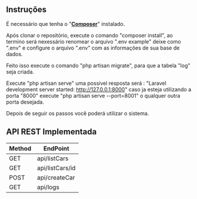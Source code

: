 ## Instruções

É necessário que tenha o "**[Composer](https://getcomposer.org/)**" instalado.

Após clonar o repositório, execute o comando "composer install", ao termino será nexessário renomear o arquivo ".env example" deixe como ".env" e configure o arquivo ".env" com as informações de sua base de dados.

Feito isso execute o comando "php artisan migrate", para que a tabela "log" seja criada.

Execute "php artisan serve" uma possivel resposta será : "Laravel development server started: <http://127.0.0.1:8000>" caso ja esteja utilizando a porta "8000" execute "php artisan serve --port=8001" o qualquer outra porta desejada.

Depois de seguir os passos você poderá utilizar o sistema.

## API REST Implementada

Method    | EndPoint
--------- | ------
GET       | api/listCars
GET       | api/listCars/id
POST      | api/createCar
GET       | api/logs


